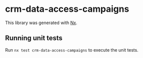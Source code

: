 # crm-data-access-campaigns

This library was generated with [Nx](https://nx.dev).

## Running unit tests

Run `nx test crm-data-access-campaigns` to execute the unit tests.

